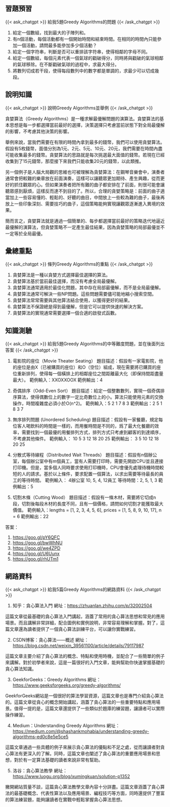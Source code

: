 ## 習題預習
{{< ask_chatgpt >}}
給我5題Greedy Algorithms的問題
{{< /ask_chatgpt >}}



1. 給定一個數組，找到最大的子陣列和。
2. 有n個活動，每個活動都有一個開始時間和結束時間。在相同的時間內只能參加一個活動，請問最多能參加多少個活動？
3. 給定一個字符串，判斷是否可以重排該字符串，使得相鄰的字母不同。
4. 給定一個數組，每個元素代表一個氣球的戳破得分，同時將與戳破的氣球相鄰的氣球移除。在不斷戳破氣球的過程中，求最大得分。
5. 將數列切成若干段，使得每段數列中的數字都是單調的，求最少可以切成幾段。   

## 說明知識
{{< ask_chatgpt >}}
說明Greedy Algorithms並舉例
{{< /ask_chatgpt >}}



貪婪算法（Greedy Algorithms）是一種求解最優解問題的演算法。貪婪算法的基本思想是每一步都選擇當前最好的選擇，決策選擇只考慮當前狀態下對全局最優解的影響，不考慮其他決策的影響。

舉例來說，當我們需要在有限的時間內拿到最多的錢幣，我們可以使用貪婪算法。假設有5枚錢幣，面值分別為1元、2元、5元、10元、20元，我們需要在時間內盡可能收集最多的錢幣。貪婪算法的思路就是每次挑選最大面值的錢幣。若現在已經收集到了15元錢幣，那麼接下來我們只能收集20元的錢幣，以此類推。

另一個例子是人腦大局觀的思維也可被理解為貪婪算法：在鋼琴音樂會中，演奏者通常會把較難的樂章放在前面演奏，這樣可以讓聽眾更加期待、產生興趣，從而更好的抓住觀眾的心。但如果演奏者把所有難的曲子都安排在了前面，則很可能會讓聽眾感到厭煩，這樣反而達不到目的了。所以，合理的貪婪策略是：前面的曲子適當加上一些容易懂的、輕鬆的、好聽的曲目，中間放上一些較為難的曲子，最後再放上一些印象深刻、需要技巧的曲子，這個策略能夠實現讓觀眾逐漸進入異境的效果。

簡而言之，貪婪算法就是通過一個簡單的、每步都選擇當前最好的策略迭代地逼近最優解的演算法，但貪婪策略不一定產生最佳結果，因為貪婪策略的局部最優並不一定等於全局最優。   

## 彙總重點
{{< ask_chatgpt >}}
條列Greedy Algorithms的重點
{{< /ask_chatgpt >}}



1. 貪婪算法是一種以貪婪方式選擇最佳選擇的算法。
2. 貪婪算法基於當前最佳選擇，而沒有考慮全局最優解。
3. 貪婪算法通常適用於最佳化問題，其中存在局部最優解，而不是全局最優解。
4. 貪婪算法通常可解決一些NP問題。這些問題需要儘可能地縮小搜索空間。
5. 貪婪算法常常需要與其他算法結合使用，以獲得更好的結果。
6. 貪婪算法不保證總是得到最優解，但是它可以提供快速的解決方案。
7. 貪婪算法的實現通常需要選擇一個合適的啟發式函數。   

## 知識測驗
{{< ask_chatgpt >}}
給我5題Greedy Algorithms的中等難度問題，並在後面列出答案
{{< /ask_chatgpt >}}



1. 電影院的座位（Movie Theater Seating）
題目描述：假設有一家電影院，他的座位是由X（已被購買的座位）和O（空位）組成，現在需要將已購買的座位重新排列，使得每一個橫排上的相鄰座位之間距離最大化（即保持間距盡量最大）。
範例輸入：XXOXXOOX
範例輸出：4

2. 奇偶排序（Odd-Even Sort）
題目描述：給定一個整數數列，實現一個奇偶排序算法，使得偶數位上的數字一定比奇數位上的小。算法只能使用元素的交換操作，時間複雜度必須小於O(n^2)。
範例輸入：5 2 1 7 8 3
範例輸出：2 5 1 8 3 7

3. 無序排列問題 (Unordered Scheduling)
題目描述：假設有一家餐廳，規定每位客人喝飲料的時間是一樣的，而用餐時間是不同的，爲了最大化餐廳的效率，需要找到一個最優的用餐排列方式，排列方式只考慮到顧客的到達順序，不考慮其他條件。
範例輸入： 10 5 3 12 18 20 25
範例輸出： 3 5 10 12 18 20 25

4. 分散式等待線程（Distributed Wait Threads）
題目描述：假設有n個辦公室，每個辦公室中有m個員工，當有人需要打印時，需要先開啟CPU並且連接打印機。但是，當多個人同時要求使用打印機時，CPU會優先處理待機時間較短的人的請求。基於以上條件，要求配置一個算法，以求出需要等待最長的員工的等待時間。
範例輸入：
4辦公室
10, 5, 4, 12員工
等待時間：2, 5, 1, 3
範例輸出：5

5. 切割木條（Cutting Wood）
題目描述：假設有一條木材，需要將它切成n段，切割後每段木材的長度不同，且有一個價格，請問如何切割才能獲取最大價值。
範例輸入：lengths = [1, 2, 3, 4, 5, 6], prices = [1, 5, 8, 9, 10, 17], n = 6
範例輸出：22

答案：
1. https://goo.gl/pY6QFC
2. https://goo.gl/bwWhNU
3. https://goo.gl/we4ZPD
4. https://goo.gl/U6Uunx
5. https://goo.gl/rhUTm1   

## 網路資料
{{< ask_chatgpt >}}
給我5篇Greedy Algorithms的網路資料
{{< /ask_chatgpt >}}



1. 知乎：貪心算法入門
網址：https://zhuanlan.zhihu.com/p/32002504

這篇文章從最基礎的貪心算法入門講起，涵蓋了常用的貪心算法思想和常見的應用場景。而且講解非常詳細，配合圖例和實例說明，非常容易理解和掌握。對了，這篇文章還為讀者提供了一個貪心算法訓練平台，可以讓你實戰練習。

2. CSDN博客：貪心算法——概述
網址：https://blog.csdn.net/weixin_39561100/article/details/79117987

這篇文章主要介紹了貪心算法的概念、特點和使用時機，並配合了一些簡單的例子來講解。對於初學者來說，這是一篇很好的入門文章，能夠幫助你快速掌握基礎的貪心算法知識。

3. GeekforGeeks：Greedy Algorithms
網址：https://www.geeksforgeeks.org/greedy-algorithms/

GeekforGeeks網站是一個很好的算法學習資源，這篇文章也是專門介紹貪心算法的。這篇文章從貪心的概念開始講起，涵蓋了貪心算法的一些重要特點和應用場景。值得一提的是，這篇文章還提供了一些類似於題庫的練習題，讓讀者可以實際操作練習。

4. Medium：Understanding Greedy Algorithms
網址：https://medium.com/@shashankmohabia/understanding-greedy-algorithms-ed0c8e5e5ce5

這篇文章通過一些具體的例子來展示貪心算法的優點和不足之處，從而讓讀者對貪心算法有更深入的了解。同時，這篇文章也闡述了貪心算法的重要應用場景和思想，對於有一定算法基礎的讀者來說非常有幫助。

5. 洛谷：貪心算法教學
網址：https://www.luogu.org/blog/xumingkuan/solution-p1352

撇開網站質量不談，這篇貪心算法教學文章內容十分詳盡。這篇文章涵蓋了貪心算法的最基礎概念、代表性算法以及應用場景、編程技巧等方面，同時還提供了豐富的算法練習題，能夠讓讀者在實戰中輕鬆掌握貪心算法思想。   

